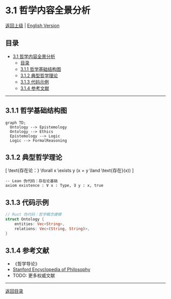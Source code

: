 # 3.1 哲学内容全景分析

[返回上级](../3-哲学与科学原理.md) | [English Version](../3-philosophy-and-scientific-principles/3.1-philosophy-content-panoramic-analysis.md)

## 目录

- [3.1 哲学内容全景分析](#31-哲学内容全景分析)
  - [目录](#目录)
  - [3.1.1 哲学基础结构图](#311-哲学基础结构图)
  - [3.1.2 典型哲学理论](#312-典型哲学理论)
  - [3.1.3 代码示例](#313-代码示例)
  - [3.1.4 参考文献](#314-参考文献)

---

## 3.1.1 哲学基础结构图

```mermaid
graph TD;
  Ontology --> Epistemology
  Ontology --> Ethics
  Epistemology --> Logic
  Logic --> FormalReasoning
```

## 3.1.2 典型哲学理论

\[
\text{存在论：} \forall x \exists y (x = y \land \text{存在}(x))
\]

```lean
-- Lean 伪代码：存在论基础
axiom existence : ∀ x : Type, ∃ y : x, true
```

## 3.1.3 代码示例

```rust
// Rust 伪代码：哲学概念建模
struct Ontology {
    entities: Vec<String>,
    relations: Vec<(String, String)>,
}
```

## 3.1.4 参考文献

- 《哲学导论》
- [Stanford Encyclopedia of Philosophy](https://plato.stanford.edu/)
- TODO: 更多权威文献

---

[返回目录](../0-总览与导航/0.1-全局主题树形目录.md)
